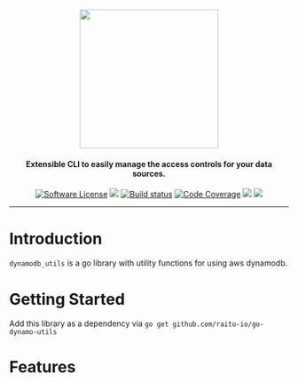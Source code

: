<h1 align="center">
  <picture>
    <source media="(prefers-color-scheme: dark)" srcset="https://github.com/raito-io/raito-io.github.io/raw/master/assets/images/logo-vertical-dark%402x.png">
    <img height="250px" src="https://github.com/raito-io/raito-io.github.io/raw/master/assets/images/logo-vertical%402x.png">
  </picture>
</h1>

<h4 align="center">
  Extensible CLI to easily manage the access controls for your data sources.
</h4>

<p align="center">
    <a href="/LICENSE.md" target="_blank"><img src="https://img.shields.io/badge/license-Apache%202-brightgreen.svg?label=License" alt="Software License" /></a>
    <img src="https://img.shields.io/github/v/tag/raito-io/go-dynamo-utils?sort=semver&label=Version&color=651FFF" />
    <a href="https://github.com/raito-io/go-dynamo-utils/actions/workflows/cicd.yml" target="_blank"><img src="https://img.shields.io/github/actions/workflow/status/raito-io/go-dynamo-utils/cicd.yml?branch=main" alt="Build status" /></a>
    <a href="https://codecov.io/gh/raito-io/go-dynamo-utils" target="_blank"><img src="https://img.shields.io/codecov/c/github/raito-io/go-dynamo-utils?label=Coverage" alt="Code Coverage" /></a>
    <a href="https://github.com/raito-io/go-dynamo-utils/blob/master/CONTRIBUTING.md"><img src="https://img.shields.io/badge/Contribute-🙌-green.svg" /></a>
    <a href="https://golang.org/"><img src="https://img.shields.io/github/go-mod/go-version/raito-io/go-dynamo-utils?color=7fd5ea" /></a>
</p>

<hr/>

# Introduction
`dynamodb_utils` is a go library with utility functions for using aws dynamodb. 

# Getting Started
Add this library as a dependency via `go get github.com/raito-io/go-dynamo-utils`

# Features
